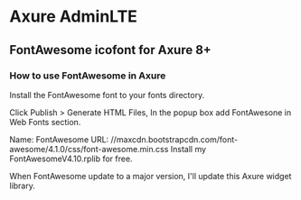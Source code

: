 # Axure AdminLTE

## FontAwesome icofont for Axure 8+

### How to use FontAwesome in Axure

Install the FontAwesome font to your fonts directory.

Click Publish > Generate HTML Files, In the popup box add FontAwesone in Web Fonts section.

Name: FontAwesome
URL: //maxcdn.bootstrapcdn.com/font-awesome/4.1.0/css/font-awesome.min.css
Install my FontAwesomeV4.10.rplib for free.

When FontAwesome update to a major version, I'll update this Axure widget library.
